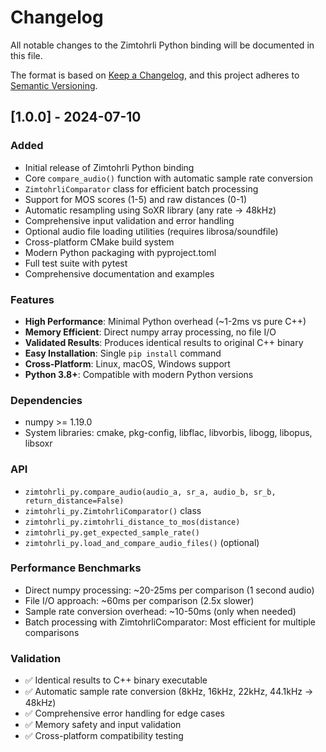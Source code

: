 # Changelog

All notable changes to the Zimtohrli Python binding will be documented in this file.

The format is based on [Keep a Changelog](https://keepachangelog.com/en/1.0.0/),
and this project adheres to [Semantic Versioning](https://semver.org/spec/v2.0.0.html).

## [1.0.0] - 2024-07-10

### Added
- Initial release of Zimtohrli Python binding
- Core `compare_audio()` function with automatic sample rate conversion
- `ZimtohrliComparator` class for efficient batch processing
- Support for MOS scores (1-5) and raw distances (0-1)
- Automatic resampling using SoXR library (any rate → 48kHz)
- Comprehensive input validation and error handling
- Optional audio file loading utilities (requires librosa/soundfile)
- Cross-platform CMake build system
- Modern Python packaging with pyproject.toml
- Full test suite with pytest
- Comprehensive documentation and examples

### Features
- **High Performance**: Minimal Python overhead (~1-2ms vs pure C++)
- **Memory Efficient**: Direct numpy array processing, no file I/O
- **Validated Results**: Produces identical results to original C++ binary
- **Easy Installation**: Single `pip install` command
- **Cross-Platform**: Linux, macOS, Windows support
- **Python 3.8+**: Compatible with modern Python versions

### Dependencies
- numpy >= 1.19.0
- System libraries: cmake, pkg-config, libflac, libvorbis, libogg, libopus, libsoxr

### API
- `zimtohrli_py.compare_audio(audio_a, sr_a, audio_b, sr_b, return_distance=False)`
- `zimtohrli_py.ZimtohrliComparator()` class
- `zimtohrli_py.zimtohrli_distance_to_mos(distance)`
- `zimtohrli_py.get_expected_sample_rate()`
- `zimtohrli_py.load_and_compare_audio_files()` (optional)

### Performance Benchmarks
- Direct numpy processing: ~20-25ms per comparison (1 second audio)
- File I/O approach: ~60ms per comparison (2.5x slower)
- Sample rate conversion overhead: ~10-50ms (only when needed)
- Batch processing with ZimtohrliComparator: Most efficient for multiple comparisons

### Validation
- ✅ Identical results to C++ binary executable
- ✅ Automatic sample rate conversion (8kHz, 16kHz, 22kHz, 44.1kHz → 48kHz)
- ✅ Comprehensive error handling for edge cases
- ✅ Memory safety and input validation
- ✅ Cross-platform compatibility testing